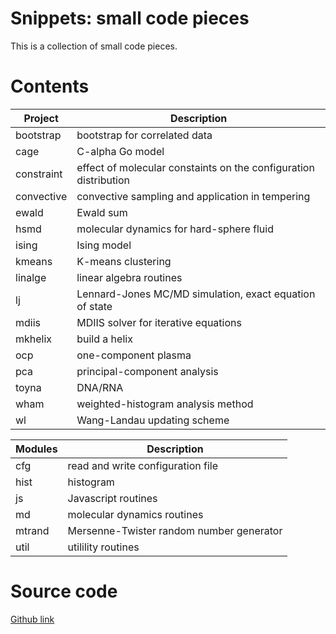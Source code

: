 # Snippets: small code pieces

This is a collection of small code pieces.

# Contents

Project     |  Description
------------|-------------------------------------
bootstrap   | bootstrap for correlated data
cage        | C-alpha Go model
constraint  | effect of molecular constaints on the configuration distribution
convective  | convective sampling and application in tempering
ewald       | Ewald sum
hsmd        | molecular dynamics for hard-sphere fluid
ising       | Ising model
kmeans      | K-means clustering
linalge     | linear algebra routines
lj          | Lennard-Jones MC/MD simulation, exact equation of state
mdiis       | MDIIS solver for iterative equations
mkhelix     | build a helix
ocp         | one-component plasma
pca         | principal-component analysis
toyna       | DNA/RNA
wham        | weighted-histogram analysis method
wl          | Wang-Landau updating scheme


Modules     |  Description
------------|-------------------------------------
cfg         | read and write configuration file
hist        | histogram
js          | Javascript routines
md          | molecular dynamics routines
mtrand      | Mersenne-Twister random number generator
util        | utilility routines


# Source code

[Github link](https://github.com/3ki5tj/snippets)

